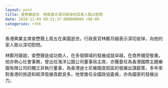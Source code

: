```yaml
---
layout: post
title: 查懋聲逝世　特首表示深切哀悼向其家人致以慰問
date: 2020-11-09 09:21:37.000000000 +08:00
categories: rthk
---
```


香港興業主席查懋聲上周五在美國逝世。行政長官林鄭月娥表示深切哀悼，向他的家人致以深切慰問。

林鄭月娥說，查懋聲是成功商人，在多個領域的發展成就卓越，在商界備受敬重。他亦熱心社會事務，曾出任海洋公園公司董事局主席，亦獲委任為香港國際主題樂園有限公司的獨立非執行董事，為香港迪士尼樂園度假區的發展出謀獻策，多年來對香港的旅遊和經濟發展貢獻良多。他曾擔任全國政協委員，亦為國家的發展出力。
